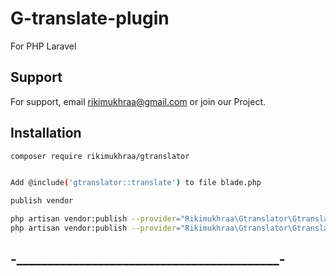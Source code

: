 
# G-translate-plugin

For PHP
Laravel

## Support

For support, email rikimukhraa@gmail.com or join our Project.


## Installation



```bash
composer require rikimukhraa/gtranslator


Add @include('gtranslator::translate') to file blade.php

publish vendor

php artisan vendor:publish --provider="Rikimukhraa\Gtranslator\GtranslatorServiceProvider" --tag=config
php artisan vendor:publish --provider="Rikimukhraa\Gtranslator\GtranslatorServiceProvider" --tag=public


```

## -__________________________________________-
    
